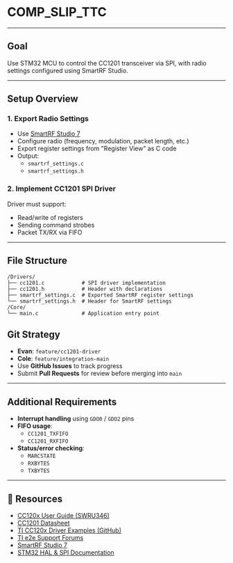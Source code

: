 # COMP_SLIP_TTC

---

## Goal
Use STM32 MCU to control the CC1201 transceiver via SPI, with radio settings configured using SmartRF Studio.

---

## Setup Overview

### 1. Export Radio Settings
- Use [SmartRF Studio 7](https://www.ti.com/tool/SMARTRFTM-STUDIO)
- Configure radio (frequency, modulation, packet length, etc.)
- Export register settings from "Register View" as C code
- Output:
    - `smartrf_settings.c`
    - `smartrf_settings.h`

### 2. Implement CC1201 SPI Driver
Driver must support:
- Read/write of registers
- Sending command strobes
- Packet TX/RX via FIFO

---

## File Structure
```text
/Drivers/
├── cc1201.c            # SPI driver implementation
├── cc1201.h            # Header with declarations
├── smartrf_settings.c  # Exported SmartRF register settings
└── smartrf_settings.h  # Header for SmartRF settings
/Core/
└── main.c              # Application entry point
```

## Git Strategy
- **Evan**: `feature/cc1201-driver`
- **Cole**: `feature/integration-main`
- Use **GitHub Issues** to track progress
- Submit **Pull Requests** for review before merging into `main`

---

## Additional Requirements
- **Interrupt handling** using `GDO0` / `GDO2` pins
- **FIFO usage**:
  - `CC1201_TXFIFO`
  - `CC1201_RXFIFO`
- **Status/error checking**:
  - `MARCSTATE`
  - `RXBYTES`
  - `TXBYTES`

---

## 🔗 Resources
- [CC120x User Guide (SWRU346)](https://www.ti.com/lit/ug/swru346b/swru346b.pdf)
- [CC1201 Datasheet](https://www.ti.com/lit/ds/symlink/cc1201.pdf)
- [TI CC120x Driver Examples (GitHub)](https://github.com/LSandler-TI/CC120x-Driver)
- [TI e2e Support Forums](https://e2e.ti.com/)
- [SmartRF Studio 7](https://www.ti.com/tool/SMARTRFTM-STUDIO)
- [STM32 HAL & SPI Documentation](https://www.st.com/en/embedded-software/stm32cube-mcu-packages.html)
